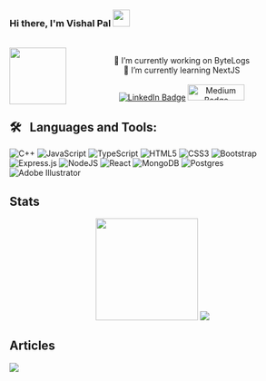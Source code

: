###  Hi there, I'm Vishal Pal <img src="https://media.giphy.com/media/hvRJCLFzcasrR4ia7z/giphy.gif" width="30"/>
<!--
**Vishalqw78/vishalqw78** is a ✨ _special_ ✨ repository because its `README.md` (this file) appears on your GitHub profile.

Here are some ideas to get you started:

- 🔭 I’m currently working on ...
- 🌱 I’m currently learning ...
- 👯 I’m looking to collaborate on ...
- 🤔 I’m looking for help with ...
- 💬 Ask me about ...
- 📫 How to reach me: ...
- 😄 Pronouns: ...
- ⚡ Fun fact: ...
-->
<br>
<img align="left" width="100" height="100" src="https://media.giphy.com/media/M9gbBd9nbDrOTu1Mqx/giphy.gif">
<p align=center>
🔭 I’m currently working on ByteLogs<br>
🌱 I’m currently learning NextJS
  <br>
  <br>
<a href="https://www.linkedin.com/in/vishalqw78"><img src="https://img.shields.io/badge/LinkedIn-blue?style=for-the-badge&logo=linkedin&logoColor=white" alt="LinkedIn Badge"></a>
<a href="https://medium.com/@vishalqw78"><img height=28 width=100 src="https://img.shields.io/badge/Medium-12100E?logo=medium&logoColor=white" alt="Medium Badge"></a>
</p>



## 🛠 &nbsp; Languages and Tools:
![C++](https://img.shields.io/badge/c++-%2300599C.svg?style=for-the-badge&logo=c%2B%2B&logoColor=white) ![JavaScript](https://img.shields.io/badge/javascript-%23323330.svg?style=for-the-badge&logo=javascript&logoColor=%23F7DF1E) ![TypeScript](https://img.shields.io/badge/typescript-%23007ACC.svg?style=for-the-badge&logo=typescript&logoColor=white) ![HTML5](https://img.shields.io/badge/html5-%23E34F26.svg?style=for-the-badge&logo=html5&logoColor=white) ![CSS3](https://img.shields.io/badge/css3-%231572B6.svg?style=for-the-badge&logo=css3&logoColor=white) ![Bootstrap](https://img.shields.io/badge/bootstrap-%23563D7C.svg?style=for-the-badge&logo=bootstrap&logoColor=white) ![Express.js](https://img.shields.io/badge/express.js-%23404d59.svg?style=for-the-badge&logo=express&logoColor=%2361DAFB) ![NodeJS](https://img.shields.io/badge/node.js-6DA55F?style=for-the-badge&logo=node.js&logoColor=white) ![React](https://img.shields.io/badge/react-%2320232a.svg?style=for-the-badge&logo=react&logoColor=%2361DAFB) ![MongoDB](https://img.shields.io/badge/MongoDB-%234ea94b.svg?style=for-the-badge&logo=mongodb&logoColor=white) ![Postgres](https://img.shields.io/badge/postgres-%23316192.svg?style=for-the-badge&logo=postgresql&logoColor=white) ![Adobe Illustrator](https://img.shields.io/badge/adobeillustrator-%23FF9A00.svg?style=for-the-badge&logo=adobeillustrator&logoColor=white)


## Stats
<div align="center">
<img height="180em" src="https://github-profile-summary-cards.vercel.app/api/cards/profile-details?username=vishalqw78&theme=dracula" />
  <img src="https://github-readme-stats.vercel.app/api/top-langs/?username=vishalqw78&theme=dark&hide_border=false&include_all_commits=false&count_private=false&layout=compact"/>
</div>

## Articles 
<a href="https://github-blog-cards.vercel.app/blog?username=vishalqw78&blogname=medium&theme=github_dark"/>
<img src="https://github-blog-cards.vercel.app/blog?username=vishalqw78&blogname=medium&theme=github_dark"/>
</a>
